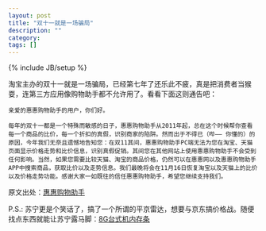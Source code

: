 ```yaml
---
layout: post
title: "双十一就是一场骗局"
description: ""
category:
tags: []
---
```

{% include JB/setup %}

淘宝主办的双十一就是一场骗局，已经第七年了还乐此不疲，真是把消费者当猴耍，连第三方应用像购物助手都不允许用了。看看下面这则通告吧：


	亲爱的惠惠购物助手的用户，你们好。

	每年的双十一都是一个特殊而敏感的日子，惠惠购物助手从2011年起，总在这个时候帮你查看每一个商品的比价，每一个折扣的真假，识别商家的陷阱。然而出于不得已（哔—— 你懂的）的原因，今年我们无奈且遗憾地告知您：在双11其间，惠惠购物助手PC端无法为您在淘宝、天猫页面显示价格走势和比价信息，识别真假促销。其间您在其他网站上使用惠惠购物助手不会受到任何影响。当然，如果您需要比较天猫、淘宝的商品价格，仍然可以在惠惠网以及惠惠购物助手APP中搜索商品，获取比价以及走势信息。我们最晚将会在11月16日恢复淘宝以及天猫上的比价以及价格走势功能。感谢大家一如既往的信任惠惠购物助手，希望您继续支持我们。

原文出处：[惠惠购物助手](http://www.huihui.cn/news/30092353?spm=a220o.1000855.0.0.bYY8kt)

P.S.: 苏宁更是个笑话了，搞了一个所谓的平京雷达，想要与京东搞价格战。随便找点东西就能让苏宁露马脚：[8G台式机内存条](http://item.jd.com/1099630.html)
